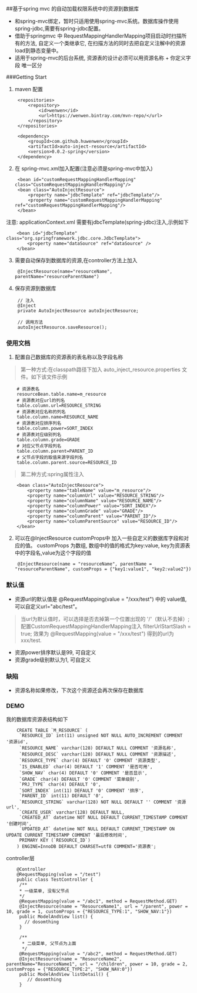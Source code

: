 ##基于spring mvc 的自动加载权限系统中的资源到数据库
* 和spring-mvc绑定，暂时只适用使用spring-mvc系统。数据库操作使用spring-jdbc,需要有spring-jdbc配置。
* 借助于springmvc 中 RequestMappingHandlerMapping项目启动时扫描所有的方法, 自定义一个类继承它, 在扫描方法的同时去把自定义注解中的资源load到静态变量中。
* 适用于spring-mvc的后台系统, 资源表的设计必须可以用资源名称 + 你定义字段 唯一区分

###Getting Start
1. maven 配置
        
        <repositories>
            <repository>
                <id>wenwen</id>
                <url>https://wenwen.bintray.com/mvn-repo/</url>
            </repository>
        </repositories>
        
        <dependency>
            <groupId>com.github.huwenwen</groupId>
            <artifactId>auto-inject-resource</artifactId>
            <version>0.0.2-spring</version>
        </dependency>
2. 在 spring-mvc.xml加入配置(注意必须是spring-mvc中加入)

        <bean id="customRequestMappingHandlerMapping" class="CustomRequestMappingHandlerMapping"/>
        <bean class="AutoInjectResource">
            <property name="jdbcTemplate" ref="jdbcTemplate"/>
            <property name="customRequestMappingHandlerMapping" ref="customRequestMappingHandlerMapping"/>
        </bean>
注意:
    applicationContext.xml 需要有jdbcTemplate(spring-jdbc)注入,示例如下
    
        <bean id="jdbcTemplate" class="org.springframework.jdbc.core.JdbcTemplate">
            <property name="dataSource" ref="dataSource" />
        </bean>
3. 需要自动保存到数据库的资源,在controller方法上加入

        @InjectResource(name="resourceName", parentName="resourceParentName")

4. 保存资源到数据库
    
        // 注入
        @Inject
        private AutoInjectResource autoInjectResource;
        
        // 调用方法
        autoInjectResource.saveResource();
    
### 使用文档
1. 配置自己数据库的资源表的表名称以及字段名称
>第一种方式:在classpath路径下加入 auto_inject_resource.properties 文件。如下该文件示例
    
        # 资源表名
        resourceBean.table.name=m_resource
        # 资源表对应url的列名
        table.column.url=RESOURCE_STRING
        # 资源表对应名称的列名
        table.column.name=RESOURCE_NAME
        # 资源表对应排序列名
        table.column.power=SORT_INDEX
        # 资源表对应级别列名
        table.column.grade=GRADE
        # 对应父节点字段列名
        table.column.parent=PARENT_ID
        # 父节点字段的取值来源字段列名
        table.column.parent.source=RESOURCE_ID
>第二种方式:spring属性注入
    
        <bean class="AutoInjectResource">
            <property name="tableName" value="m_resource"/>
            <property name="columnUrl" value="RESOURCE_STRING"/>
            <property name="columnName" value="RESOURCE_NAME"/>
            <property name="columnPower" value="SORT_INDEX"/>
            <property name="columnGrade" value="GRADE"/>
            <property name="columnParent" value="PARENT_ID"/>
            <property name="columnParentSource" value="RESOURCE_ID"/>
        </bean>
2. 可以在@InjectResource customProps中 加入一些自定义的数据库字段和对应的值。
    customProps 为数组, 数组中的值的格式为key:value, key为资源表中的字段名,value为这个字段的值
    
        @InjectResource(name = "resourceName", parentName = "resourceParentName", customProps = {"key1:value1", "key2:value2"})
    
### 默认值
* 资源url的默认值是 @RequestMapping(value = "/xxx/test") 中的 value值,可以自定义url="abc/test"。

>当url为默认值时，可以选择是否去掉第一个位置出现的 '/'（默认不去掉）;
配置CustomRequestMappingHandlerMapping注入 filterUrlStartSlash = true;
效果为 @RequestMapping(value = "/xxx/test") 得到的url为 xxx/test.

* 资源power排序默认是99, 可自定义
* 资源grade级别默认为1, 可自定义
    
### 缺陷
* 资源名称如果修改，下次这个资源还会再次保存在数据库

### DEMO
   我的数据库资源表结构如下
   
        CREATE TABLE `M_RESOURCE` (
         `RESOURCE_ID` int(11) unsigned NOT NULL AUTO_INCREMENT COMMENT '资源id',
         `RESOURCE_NAME` varchar(128) DEFAULT NULL COMMENT '资源名称',
         `RESOURCE_DESC` varchar(128) DEFAULT NULL COMMENT '资源描述',
         `RESOURCE_TYPE` char(4) DEFAULT '0' COMMENT '资源类型',
         `IS_ENABLED` char(4) DEFAULT '1' COMMENT '是否可用',
         `SHOW_NAV` char(4) DEFAULT '0' COMMENT '是否显示',
         `GRADE` char(4) DEFAULT '0' COMMENT '菜单级别',
         `PRJ_TYPE` char(4) DEFAULT '0',
         `SORT_INDEX` int(11) DEFAULT '0' COMMENT '排序',
         `PARENT_ID` int(11) DEFAULT '0',
         `RESOURCE_STRING` varchar(128) NOT NULL DEFAULT '' COMMENT '资源url',
         `CREATE_USER` varchar(128) DEFAULT NULL,
         `CREATED_AT` datetime NOT NULL DEFAULT CURRENT_TIMESTAMP COMMENT '创建时间',
         `UPDATED_AT` datetime NOT NULL DEFAULT CURRENT_TIMESTAMP ON UPDATE CURRENT_TIMESTAMP COMMENT '最后修改时间',
         PRIMARY KEY (`RESOURCE_ID`)
        ) ENGINE=InnoDB DEFAULT CHARSET=utf8 COMMENT='资源表';
   
   controller层
   
        @Controller
        @RequestMapping(value = "/test")
        public class TestController {
         /**
         * 一级菜单, 没有父节点
         */
         @RequestMapping(value = "/abc1", method = RequestMethod.GET)
         @InjectResource(name = "ResourceName1", url = "/parent", power = 10, grade = 1, customProps = {"RESOURCE_TYPE:1", "SHOW_NAV:1"})
         public ModelAndView list() {
           // dosomthing
         }
         
         /**
          * 二级菜单, 父节点为上面
          */
         @RequestMapping(value = "/abc2", method = RequestMethod.GET)
         @InjectResource(name = "ResourceName2", parentName="ResourceName1", url = "/children", power = 10, grade = 2, customProps = {"RESOURCE_TYPE:2", "SHOW_NAV:0"})
         public ModelAndView listDetail() {
            // dosomthing
         }
     

  


